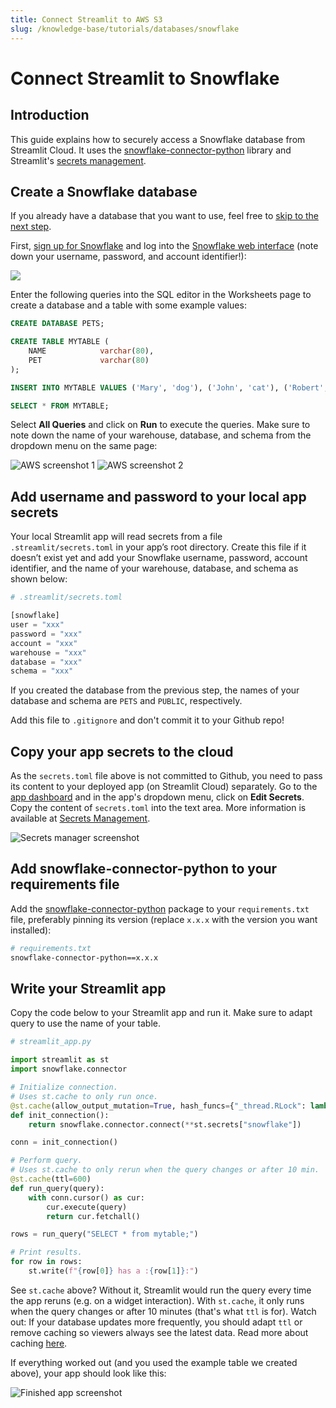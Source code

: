 ```yaml
---
title: Connect Streamlit to AWS S3
slug: /knowledge-base/tutorials/databases/snowflake
---
```


# Connect Streamlit to Snowflake

## Introduction

This guide explains how to securely access a Snowflake database from Streamlit Cloud. It uses the [snowflake-connector-python](https://docs.snowflake.com/en/user-guide/python-connector.html) library and Streamlit's [secrets management](/streamlit-cloud/community#secrets-management).

## Create a Snowflake database

<Note>

If you already have a database that you want to use, feel free to [skip to the next step](#add-username-and-password-to-your-local-app-secrets).

</Note>

First, [sign up for Snowflake](https://signup.snowflake.com/) and log into the [Snowflake web interface](https://docs.snowflake.com/en/user-guide/connecting.html#logging-in-using-the-web-interface) (note down your username, password, and account identifier!):

![](/images/databases/snowflake-1.png)

Enter the following queries into the SQL editor in the Worksheets page to create a database and a table with some example values:

```sql
CREATE DATABASE PETS;

CREATE TABLE MYTABLE (
    NAME            varchar(80),
    PET             varchar(80)
);

INSERT INTO MYTABLE VALUES ('Mary', 'dog'), ('John', 'cat'), ('Robert', 'bird');

SELECT * FROM MYTABLE;
```

Select **All Queries** and click on **Run** to execute the queries. Make sure to note down the name of your warehouse, database, and schema from the dropdown menu on the same page:

<Flex>
<Image alt="AWS screenshot 1" src="/images/databases/snowflake-2.png" />
<Image alt="AWS screenshot 2" src="/images/databases/snowflake-3.png" />
</Flex>

## Add username and password to your local app secrets

Your local Streamlit app will read secrets from a file `.streamlit/secrets.toml` in your app’s root directory. Create this file if it doesn’t exist yet and add your Snowflake username, password, account identifier, and the name of your warehouse, database, and schema as shown below:

```python
# .streamlit/secrets.toml

[snowflake]
user = "xxx"
password = "xxx"
account = "xxx"
warehouse = "xxx"
database = "xxx"
schema = "xxx"
```

If you created the database from the previous step, the names of your database and schema are `PETS` and `PUBLIC`, respectively.

<Important>

Add this file to `.gitignore` and don't commit it to your Github repo!

</Important>

## Copy your app secrets to the cloud

As the `secrets.toml` file above is not committed to Github, you need to pass its content to your deployed app (on Streamlit Cloud) separately. Go to the [app dashboard](https://share.streamlit.io/) and in the app's dropdown menu, click on **Edit Secrets**. Copy the content of `secrets.toml` into the text area. More information is available at [Secrets Management](/streamlit-cloud/community#secrets-management).

![Secrets manager screenshot](/images/databases/edit-secrets.png)

## Add snowflake-connector-python to your requirements file

Add the [snowflake-connector-python](https://docs.snowflake.com/en/user-guide/python-connector.html) package to your `requirements.txt` file, preferably pinning its version (replace `x.x.x` with the version you want installed):

```bash
# requirements.txt
snowflake-connector-python==x.x.x
```

## Write your Streamlit app

Copy the code below to your Streamlit app and run it. Make sure to adapt query to use the name of your table.

```python
# streamlit_app.py

import streamlit as st
import snowflake.connector

# Initialize connection.
# Uses st.cache to only run once.
@st.cache(allow_output_mutation=True, hash_funcs={"_thread.RLock": lambda _: None})
def init_connection():
    return snowflake.connector.connect(**st.secrets["snowflake"])

conn = init_connection()

# Perform query.
# Uses st.cache to only rerun when the query changes or after 10 min.
@st.cache(ttl=600)
def run_query(query):
    with conn.cursor() as cur:
        cur.execute(query)
        return cur.fetchall()

rows = run_query("SELECT * from mytable;")

# Print results.
for row in rows:
    st.write(f"{row[0]} has a :{row[1]}:")
```

See `st.cache` above? Without it, Streamlit would run the query every time the app reruns (e.g. on a widget interaction). With `st.cache`, it only runs when the query changes or after 10 minutes (that's what `ttl` is for). Watch out: If your database updates more frequently, you should adapt `ttl` or remove caching so viewers always see the latest data. Read more about caching [here](/library/advanced-features/caching).

If everything worked out (and you used the example table we created above), your app should look like this:

![Finished app screenshot](/images/databases/snowflake-4.png)
